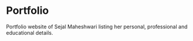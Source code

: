 # Portfolio
Portfolio website of Sejal Maheshwari listing her personal, professional and educational details.
